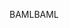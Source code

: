 <span data-ttu-id="47b1f-101">BAML</span><span class="sxs-lookup"><span data-stu-id="47b1f-101">BAML</span></span>